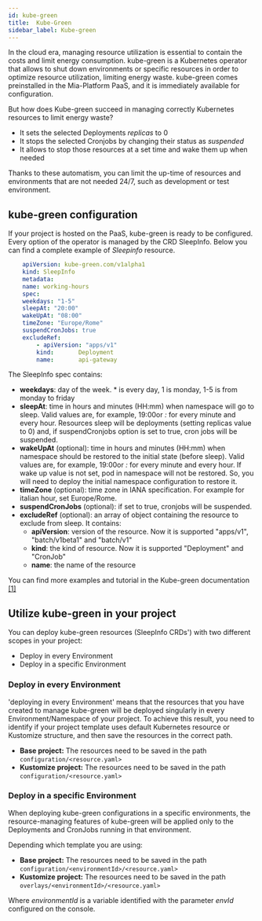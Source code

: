 ```yaml
---
id: kube-green
title:  Kube-Green
sidebar_label: Kube-green
---
```

In the cloud era, managing resource utilization is essential to contain the costs and limit energy consumption. 
kube-green is a Kubernetes operator that allows to shut down environments or specific resources in order to optimize resource utilization, limiting energy waste. kube-green comes preinstalled in the Mia-Platform PaaS, and it is immediately available for configuration.

But how does Kube-green succeed in managing correctly Kubernetes resources to limit energy waste?

- It sets the selected Deployments *replicas* to 0
- It stops the selected Cronjobs by changing their status as *suspended*
- It allows to stop those resources at a set time and wake them up when needed

Thanks to these automatism, you can limit the up-time of resources and environments that are not needed 24/7, such as development or test environment.

## kube-green configuration

If your project is hosted on the PaaS, kube-green is ready to be configured. Every option of the operator is managed by the CRD SleepInfo.
Below you can find a complete example of *Sleepinfo* resource.

```yaml
    apiVersion: kube-green.com/v1alpha1
    kind: SleepInfo
    metadata:
    name: working-hours
    spec:
    weekdays: "1-5"
    sleepAt: "20:00"
    wakeUpAt: "08:00"
    timeZone: "Europe/Rome"
    suspendCronJobs: true
    excludeRef:
        - apiVersion: "apps/v1"
        kind:       Deployment
        name:       api-gateway
```

The SleepInfo spec contains:

- **weekdays**: day of the week. * is every day, 1 is monday, 1-5 is from monday to friday
- **sleepAt**: time in hours and minutes (HH:mm) when namespace will go to sleep. Valid values are, for example, 19:00or *:* for every minute and every hour. Resources sleep will be deployments (setting replicas value to 0) and, if suspendCronjobs option is set to true, cron jobs will be suspended.
- **wakeUpAt** (optional): time in hours and minutes (HH:mm) when namespace should be restored to the initial state (before sleep). Valid values are, for example, 19:00or *:* for every minute and every hour. If wake up value is not set, pod in namespace will not be restored. So, you will need to deploy the initial namespace configuration to restore it.
- **timeZone** (optional): time zone in IANA specification. For example for italian hour, set Europe/Rome.
- **suspendCronJobs** (optional): if set to true, cronjobs will be suspended.
- **excludeRef** (optional): an array of object containing the resource to exclude from sleep. It contains:
    - **apiVersion**: version of the resource. Now it is supported "apps/v1", "batch/v1beta1" and "batch/v1"
    - **kind**: the kind of resource. Now it is supported "Deployment" and "CronJob"
    - **name**: the name of the resource

You can find more examples and tutorial in the Kube-green documentation [[1]](https://kube-green.dev/docs/getting-started/)

## Utilize kube-green in your project

You can deploy kube-green resources (SleepInfo CRDs') with two different scopes in your project:

- Deploy in every Environment
- Deploy in a specific Environment

### Deploy in every Environment

'deploying in every Environment' means that the resources that you have created to manage kube-green will be deployed singularly in every Environment/Namespace of your project.
To achieve this result, you need to identify if your project template uses default Kubernetes resource or Kustomize structure, and then save the resources in the correct path.
- **Base project:** The resources need to be saved in the path `configuration/<resource.yaml>`
- **Kustomize project:** The resources need to be saved in the path `configuration/<resource.yaml>`

### Deploy in a specific Environment

When deploying kube-green configurations in a specific environments, the resource-managing features of kube-green will be applied only to the Deployments and CronJobs running in that environment.

Depending which template you are using:
- **Base project:** The resources need to be saved in the path `configuration/<environmentId>/<resource.yaml>` 
- **Kustomize project:** The resources need to be saved in the path `overlays/<environmentId>/<resource.yaml>`

Where *environmentId* is a variable identified with the parameter *envId* configured on the console. 